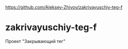 https://github.com/Aleksey-Zhivov/zakrivayuschiy-teg-f
# zakrivayuschiy-teg-f
Проект "Закрывающий тег"

